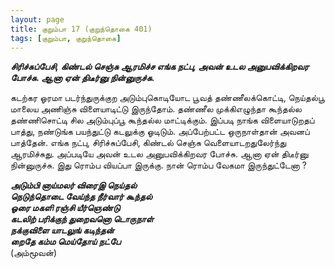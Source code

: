 ```yaml
---
layout: page
title: குறும்பா 17 (குறுந்தொகை 401)
tags: [குறும்பா, குறுந்தொகை]
---
```


<!-- ## 401
### மே 26, 2012 -->


***சிரிச்சுப்பேசி, கிண்டல் செஞ்சு ஆரமிச்ச எங்க நட்பு, அவன் உடல அனுபவிக்கிறவர போச்சு. ஆனா ஏன் திடீர்னு நின்னுருச்சு.***


கடற்கர ஓரமா படர்ந்துருக்குற அடும்புகொடியோட பூவத் தண்ணீலக்கொட்டி, நெய்தல்பூ மாலைய அணிஞ்சு விளையாடிட்டு இருந்தோம். தண்ணீல முக்கிஎழுந்தா கூந்தல்ல தண்ணிசொட்டி சில அடும்புப்பூ கூந்தல்ல மாட்டிக்கும். இப்படி நாங்க விளையாடுறதப் பாத்து, நண்டுங்க பயந்துட்டு கடலுக்கு ஓடிடும்.
அப்பேற்பட்ட ஒருநாள்தான் அவனப் பாத்தேன். எங்க நட்பு, சிரிச்சுப்பேசி, கிண்டல் செஞ்சு வெளையாடறதுலேர்ந்து ஆரமிச்சுது. அப்படியே அவன் உடல அனுபவிக்கிறவர போச்சு. ஆனா ஏன் திடீர்னு நின்னுருச்சு. இது ரொம்ப வியப்பா இருக்கு. நான் ரொம்ப வேகமா இருந்துட்டேனா ?


***அடும்பி னாய்மலர் விரைஇ நெய்தல்  
நெடுந்தொடை வேய்ந்த நீர்வார் கூந்தல்  
ஓரை மகளி ரஞ்சி யீர்ஞெண்டு  
கடலிற் பரிக்குந் துறைவனொ டொருநாள்  
நக்குவிளை யாடலுங் கடிந்தன்  
றைதே கம்ம மெய்தோய் நட்பே***  
(அம்மூவன்)